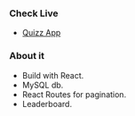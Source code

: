 ### Check Live
- [Quizz App](https://dotdott.github.io/Quizz-ReactJS/#)


### About it
- Build with React.
- MySQL db.
- React Routes for pagination.
- Leaderboard.
